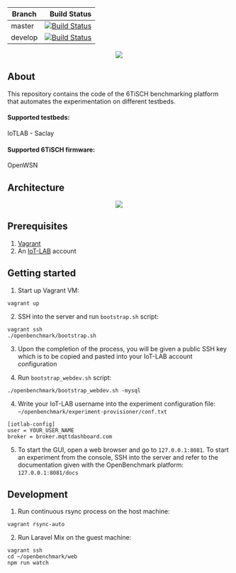 | Branch         | Build Status  |
| -------------- | -------------:|
| master         | [![Build Status](https://travis-ci.com/openwsn-berkeley/openbenchmark.svg?branch=master)](https://travis-ci.com/openwsn-berkeley/openbenchmark)   |
| develop        | [![Build Status](https://travis-ci.com/openwsn-berkeley/openbenchmark.svg?branch=develop)](https://travis-ci.com/openwsn-berkeley/openbenchmark)  |

[<p align="center"><img src="https://www.ucg.ac.me/skladiste_baneri/org_jedinica_13/baneri_244/soda_logo_transparent_small.png"></p>](https://www.soda.ucg.ac.me)

## About
This repository contains the code of the 6TiSCH benchmarking platform that automates the experimentation on different testbeds. 

#### Supported testbeds:
IoTLAB - Saclay
#### Supported 6TiSCH firmware:
OpenWSN

## Architecture
<p align="center"><img src="http://benchmark.6tis.ch/openbenchmark_architecture.png"></p>

## Prerequisites

1. [Vagrant](https://www.vagrantup.com/)
2. An [IoT-LAB](https://www.iot-lab.info/) account


## Getting started

1. Start up Vagrant VM:
```
vagrant up
```

2. SSH into the server and run `bootstrap.sh` script:
```
vagrant ssh
./openbenchmark/bootstrap.sh
```

3. Upon the completion of the process, you will be given a public SSH key which is to be copied and pasted into your IoT-LAB account configuration

4. Run `bootstrap_webdev.sh` script:
```
./openbenchmark/bootstrap_webdev.sh -mysql
```

4. Write your IoT-LAB username into the experiment configuration file: `~/openbenchmark/experiment-provisioner/conf.txt`
```
[iotlab-config]
user = YOUR_USER_NAME
broker = broker.mqttdashboard.com
```

5. To start the GUI, open a web browser and go to `127.0.0.1:8081`. To start an experiment from the console, SSH into the server and refer to the documentation given with the OpenBenchmark platform: `127.0.0.1:8081/docs`


## Development

1. Run continuous rsync process on the host machine:
```
vagrant rsync-auto
```

2. Run Laravel Mix on the guest machine:
```
vagrant ssh
cd ~/openbenchmark/web
npm run watch
```